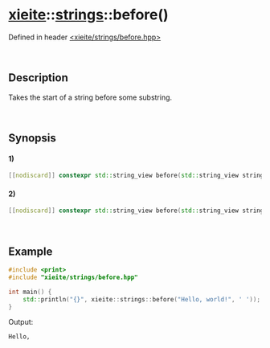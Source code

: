# [xieite](../../xieite.md)\:\:[strings](../../strings.md)\:\:before\(\)
Defined in header [<xieite/strings/before.hpp>](../../../include/xieite/strings/before.hpp)

&nbsp;

## Description
Takes the start of a string before some substring.

&nbsp;

## Synopsis
#### 1)
```cpp
[[nodiscard]] constexpr std::string_view before(std::string_view string, std::string_view end) noexcept;
```
#### 2)
```cpp
[[nodiscard]] constexpr std::string_view before(std::string_view string, char end) noexcept;
```

&nbsp;

## Example
```cpp
#include <print>
#include "xieite/strings/before.hpp"

int main() {
    std::println("{}", xieite::strings::before("Hello, world!", ' '));
}
```
Output:
```
Hello,
```
